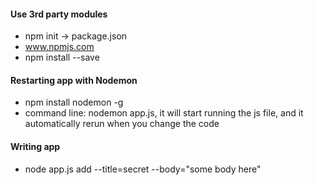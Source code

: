 #### Use 3rd party modules
+ npm init -> package.json
+ www.npmjs.com
+ npm install <package name> --save

#### Restarting app with Nodemon
+ npm install nodemon -g
+ command line: nodemon app.js, it will start running the js file, and it automatically rerun when you change the code

#### Writing app
+ node app.js add --title=secret --body="some body here"